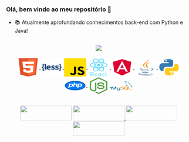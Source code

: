 ### Olá, bem vindo ao meu repositório 👋

- 📚 Atualmente aprofundando conhecimentos back-end com Python e Java!

<br>
<div align="center">
  <a href="https://github.com/guih1886">
  <img height="200em" src="https://github-readme-stats.vercel.app/api/top-langs/?username=guih1886&layout=compact&langs_count=7&theme=dark"/>
</div>

<div align="center">
    <br>
    <img align="center" alt="HTML" height="50em" width="60em" src="https://raw.githubusercontent.com/guih1886/icons/main/html_icon.png">
    <img align="center" alt="LESS" height="50em" width="60em" src="https://raw.githubusercontent.com/guih1886/icons/main/less_icon.png">
    <img align="center" alt="JS" height="50em" width="60em" src="https://raw.githubusercontent.com/guih1886/icons/main/js_icon.png">
    <img align="center" alt="REACT" height="50em" width="60em" src="https://raw.githubusercontent.com/guih1886/icons/main/react_icon.png">
    <img align="center" alt="ANGULAR" height="50em" width="60em" src="https://raw.githubusercontent.com/guih1886/icons/main/angular_icon.png">
    <img align="center" alt="JAVA" height="50em" width="60em" src="https://raw.githubusercontent.com/guih1886/icons/main/java_icon.png">
    <img align="center" alt="PYTHON" height="50em" width="60em" src="https://raw.githubusercontent.com/guih1886/icons/main/python_icon.png">
    <img align="center" alt="PHP" height="50em" width="60em" src="https://raw.githubusercontent.com/guih1886/icons/main/php_icon.png">
    <img align="center" alt="NODE" height="50em" width="60em" src="https://raw.githubusercontent.com/guih1886/icons/main/node_icon.png">
    <img align="center" alt="SQL" height="50em" width="60em" src="https://raw.githubusercontent.com/guih1886/icons/main/my_sql_icon.png">  
</div>

##

<div align="center">
   <a href="https://api.whatsapp.com/send?phone=5519982210064&text=Olá%20Guilherme">
  <img width="140em" height="40em" src="https://img.shields.io/badge/WhatsApp-25D366?style=for-the-badge&logo=whatsapp&logoColor=white" target="_blank"></a>
  </a>
  <a href="https://www.linkedin.com/in/guih1886/" target="blank">
  <img width="140em" height="40em" src="https://img.shields.io/badge/-LinkedIn-%230077B5?style=for-the-badge&logo=linkedin&logoColor=white" target="blank">
  </a>
  <a href="mailto:guilherme_18henrique@yahoo.com.br">
  <img width="140em" height="40em" src="https://img.shields.io/badge/-Yahoo-blueviolet?style=for-the-badge&logo=yahoo&logoColor=white" target="_blank">
  </a>
   <a href="https://cursos.alura.com.br/vitrinedev/guih1886" target="_blank">
  <img width="140em" height="40em" src="https://img.shields.io/badge/-VitrineDev-072940?style=for-the-badge&logo=alura&logoColor=white" target="_blank">
   </a>
</div>

